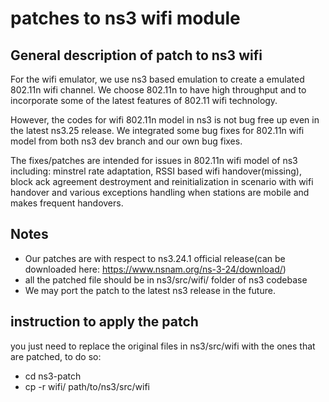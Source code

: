 # patches to ns3 wifi module

## General description of patch to ns3 wifi

For the wifi emulator, we use ns3 based emulation to create a emulated 802.11n wifi channel. We choose 802.11n to have high throughput and to incorporate some of the latest features of 802.11 wifi technology.

However, the codes for wifi 802.11n model in ns3 is not bug free up even in the latest ns3.25 release. We integrated some bug fixes for 802.11n wifi model from both ns3 dev branch and our own bug fixes. 

The fixes/patches are intended for issues in 802.11n wifi model of ns3 including:
minstrel rate adaptation, RSSI based wifi handover(missing), block ack agreement destroyment and reinitialization in scenario with wifi handover and various exceptions handling when stations are mobile and makes frequent handovers.

## Notes

* Our patches are with respect to ns3.24.1 official release(can be downloaded here: https://www.nsnam.org/ns-3-24/download/)
* all the patched file should be in ns3/src/wifi/ folder of ns3 codebase
* We may port the patch to the latest ns3 release in the future.

## instruction to apply the patch
you just need to replace the original files in ns3/src/wifi with the ones that are patched, to do so:
* cd ns3-patch
* cp -r wifi/ path/to/ns3/src/wifi
